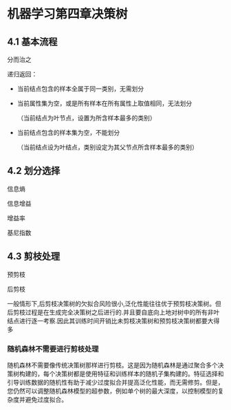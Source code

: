 # 机器学习第四章决策树

## 4.1 基本流程

分而治之

递归返回：

- 当前结点包含的样本全属于同一类别，无需划分

- 当前属性集为空，或是所有样本在所有属性上取值相同，无法划分
  
  （当前结点为叶节点，设置为所含样本最多的类别）

- 当前结点包含的样本集为空，不能划分
  
  （当前结点设为叶结点，类别设定为其父节点所含样本最多的类别）

## 4.2 划分选择

信息熵

信息增益

增益率

基尼指数

## 4.3 剪枝处理

预剪枝

后剪枝

一般情形下,后剪枝决策树的欠拟合风险很小,泛化性能往往优于预剪枝决策树。但后剪枝过程是在生成完全决策树之后进行的.并且要自底向上地对树中的所有非叶结点进行逐一考察.因此其训练时间开销比未剪枝决策树和预剪枝决策树都要大得多

### 随机森林不需要进行剪枝处理

随机森林不需要像传统决策树那样进行剪枝。这是因为随机森林是通过聚合多个决策树构建的，每个决策树都是使用特征和训练样本的随机子集构建的。特征选择和引导训练数据的随机性有助于减少过度拟合并提高泛化性能，而无需修剪。但是，您仍然可以调整随机森林模型的超参数，例如单个树的最大深度，以控制模型的复杂度并避免过度拟合。




